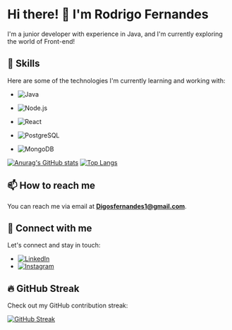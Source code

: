 # Hi there! 👋 I'm Rodrigo Fernandes

I'm a junior developer with experience in Java, and I'm currently exploring the world of Front-end!

## 🔭 Skills

Here are some of the technologies I'm currently learning and working with:

- ![Java](https://img.shields.io/badge/Java-007396?style=for-the-badge&logo=java&logoColor=white)
- ![Node.js](https://img.shields.io/badge/Node.js-339933?style=for-the-badge&logo=node.js&logoColor=white)
- ![React](https://img.shields.io/badge/React-61DAFB?style=for-the-badge&logo=react&logoColor=white)
  
- ![PostgreSQL](https://img.shields.io/badge/PostgreSQL-336791?style=for-the-badge&logo=postgresql&logoColor=white)
- ![MongoDB](https://img.shields.io/badge/MongoDB-47A248?style=for-the-badge&logo=mongodb&logoColor=white)

[![Anurag's GitHub stats](https://github-readme-stats.vercel.app/api?username=DigoFernandes)](https://github.com/anuraghazra/github-readme-stats)
[![Top Langs](https://github-readme-stats.vercel.app/api/top-langs/?username=DigoFernandes)](https://github.com/anuraghazra/github-readme-stats)
## 📫 How to reach me

You can reach me via email at **Digosfernandes1@gmail.com**.

## 🤝 Connect with me

Let's connect and stay in touch:

- [![LinkedIn](https://img.shields.io/badge/LinkedIn-0E76A8?style=for-the-badge&logo=linkedin&logoColor=white)](https://linkedin.com/in/rodrigo-souza-742175149/)
- [![Instagram](https://img.shields.io/badge/Instagram-E4405F?style=for-the-badge&logo=instagram&logoColor=white)](https://instagram.com/fernandessdigo)

## 🔥 GitHub Streak

Check out my GitHub contribution streak:

[![GitHub Streak](https://streak-stats.demolab.com/?user=digofernandes&theme=dark&background=000&border=30A3DC&dates=FFF)](https://git.io/streak-stats)
